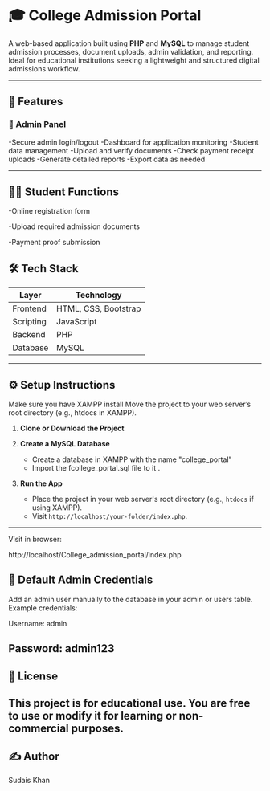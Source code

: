 # 🎓 College Admission Portal
A web-based application built using **PHP** and **MySQL** to manage student admission processes, document uploads, admin validation, and reporting. Ideal for educational institutions seeking a lightweight and structured digital admissions workflow.

---

## 📌 Features
### 👤 Admin Panel
 -Secure admin login/logout
 -Dashboard for application monitoring 
 -Student data management
 -Upload and verify documents
 -Check payment receipt uploads
 -Generate detailed reports
 -Export data as needed

---

## 👨‍🎓 Student Functions
 -Online registration form

 -Upload required admission documents

 -Payment proof submission

## 🛠️ Tech Stack
| Layer       | Technology             |
|-------------|------------------------|
| Frontend    | HTML, CSS, Bootstrap   |
| Scripting   | JavaScript             |
| Backend     | PHP                    |
| Database    | MySQL                  |

---
## ⚙️ Setup Instructions
Make sure you have XAMPP install
Move the project to your web server’s root directory (e.g., htdocs in XAMPP).
1. **Clone or Download the Project**

2. **Create a MySQL Database**
   - Create a database in XAMPP with the name "college_portal"
   - Import the fcollege_portal.sql file to it .



3. **Run the App**
   - Place the project in your web server's root directory (e.g., `htdocs` if using XAMPP).
   - Visit `http://localhost/your-folder/index.php`.

---



Visit in browser:

http://localhost/College_admission_portal/index.php
## 🔐 Default Admin Credentials
Add an admin user manually to the database in your admin or users table.
Example credentials:

Username: admin

Password: admin123
---
## 📄 License
This project is for educational use.
You are free to use or modify it for learning or non-commercial purposes.
---
## ✍️ Author
Sudais Khan
